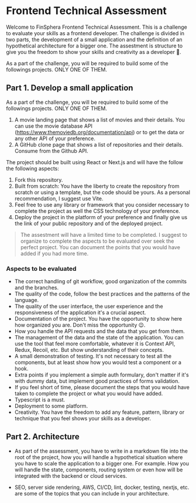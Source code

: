 # Frontend Technical Assessment
Welcome to FinSphera Frontend Technical Assessment. This is a challenge to evaluate your skills as a frontend developer. The challenge is divided in two parts, the development of a small application and the definition of an hypothetical architecture for a bigger one. The assestment is structure to give you the freedom to show your skills and creativity as a developer 🧠.

 As a part of the challenge, you will be required to build some of the followings projects. ONLY ONE OF THEM.

## Part 1. Develop a small application
As a part of the challenge, you will be required to build some of the followings projects. ONLY ONE OF THEM.
1. A movie landing page that shows a list of movies and their details. You can use the movie database API (https://www.themoviedb.org/documentation/api) or to get the data or any other API of your preference.
2. A GitHub clone page that shows a list of repositories and their details. Consume from the Github API.

The project should be built using React or Next.js and will have the follow the following aspects:
1. Fork this repository.
2. Built from scratch: You have the liberty to create the repository from scratch or using a template, but the code should be yours. As a personal recommendation, I suggest use Vite.
3. Feel free to use any library or framework that you consider necessary to complete the project as well the CSS technology of your preference.
4. Deploy the project in the platform of your preference and finally give us the link of your public repository and of the deployed project.

> The assestment will have a limited time to be completed. I suggest to organize to complete the aspects to be evaluated over seek the perfect project. You can document the points that you would have added if you had more time.

### Aspects to be evaluated
* The correct handling of git workflow, good organization of the commits and the branches.
* The quality of the code, follow the best practices and the patterns of the language.
* The quality of the user interface, the user experience and the responsiveness of the application it's a crucial aspect.
* Documentation of the project. You have the opportunity to show here how organized you are. Don't miss the opportunity 😉.
* How you handle the API requests and the data that you get from them.
* The management of the data and the state of the application. You can use the tool that feel more comfortable, whatever it is Context API, Redux, Recoil, etc. But show understanding of their concepts.
* A small demonstration of testing. It's not necessary to test all the components, but at least show how you would test a component or a hook.
* Extra points if you implement a simple auth formulary, don't matter if it's with dummy data, but implement good practices of forms validation.
* If you feel short of time, please document the steps that you would have taken to complete the project or what you would have added.
* Typescript is a must.
* Deployment to some platform.
* Creativity. You have the freedom to add any feature, pattern, library or technique that you feel shows your skills as a developer.

## Part 2. Architecture
* As part of the assessment, you have to write in a markdown file into the root of the project, how you will handle a hypothetical situation where you have to scale the application to a bigger one. For example. How you will handle the state, components, routing system or even how will be integrated with the backend or cloud services.

* SEO, server side rendering, AWS, CI/CD, lint, docker, testing, nextjs, etc. are some of the topics that you can include in your architecture.